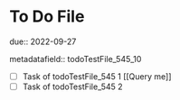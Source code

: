 # To Do File

due:: 2022-09-27

metadatafield:: todoTestFile_545\_10

- [ ] Task of todoTestFile_545 1 [[Query me]]
- [ ] Task of todoTestFile_545 2
